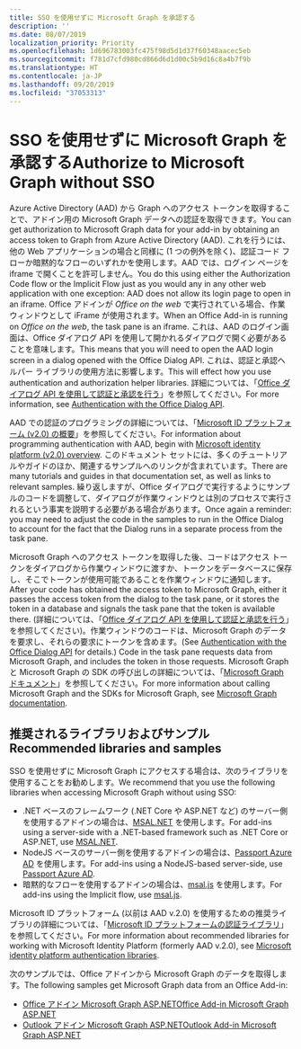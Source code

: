 ```yaml
---
title: SSO を使用せずに Microsoft Graph を承認する
description: ''
ms.date: 08/07/2019
localization_priority: Priority
ms.openlocfilehash: 1d696783003fc475f98d5d1d37f60348aacec5eb
ms.sourcegitcommit: f781d7cfd980cd866d6d1d00c5b9d16c8a4b7f9b
ms.translationtype: HT
ms.contentlocale: ja-JP
ms.lasthandoff: 09/20/2019
ms.locfileid: "37053313"
---
```

# <a name="authorize-to-microsoft-graph-without-sso"></a><span data-ttu-id="d1475-102">SSO を使用せずに Microsoft Graph を承認する</span><span class="sxs-lookup"><span data-stu-id="d1475-102">Authorize to Microsoft Graph without SSO</span></span>

<span data-ttu-id="d1475-103">Azure Active Directory (AAD) から Graph へのアクセス トークンを取得することで、アドイン用の Microsoft Graph データへの認証を取得できます。</span><span class="sxs-lookup"><span data-stu-id="d1475-103">You can get authorization to Microsoft Graph data for your add-in by obtaining an access token to Graph from Azure Active Directory (AAD).</span></span> <span data-ttu-id="d1475-104">これを行うには、他の Web アプリケーションの場合と同様に (1 つの例外を除く)、認証コード フローか暗黙的なフローのいずれかを使用します。AAD では、ログイン ページを iframe で開くことを許可しません。</span><span class="sxs-lookup"><span data-stu-id="d1475-104">You do this using either the Authorization Code flow or the Implicit Flow just as you would any in any other web application with one exception: AAD does not allow its login page to open in an iframe.</span></span> <span data-ttu-id="d1475-105">Office アドインが *Office on the web* で実行されている場合、作業ウィンドウとして iFrame が使用されます。</span><span class="sxs-lookup"><span data-stu-id="d1475-105">When an Office Add-in is running on *Office on the web*, the task pane is an iframe.</span></span> <span data-ttu-id="d1475-106">これは、AAD のログイン画面は、Office ダイアログ API を使用して開かれるダイアログで開く必要があることを意味します。</span><span class="sxs-lookup"><span data-stu-id="d1475-106">This means that you will need to open the AAD login screen in a dialog opened with the Office Dialog API.</span></span> <span data-ttu-id="d1475-107">これは、認証と承認ヘルパー ライブラリの使用方法に影響します。</span><span class="sxs-lookup"><span data-stu-id="d1475-107">This will effect how you use authentication and authorization helper libraries.</span></span> <span data-ttu-id="d1475-108">詳細については、「[Office ダイアログ API を使用して認証と承認を行う](auth-with-office-dialog-api.md)」を参照してください。</span><span class="sxs-lookup"><span data-stu-id="d1475-108">For more information, see [Authentication with the Office Dialog API](auth-with-office-dialog-api.md).</span></span>

<span data-ttu-id="d1475-109">AAD での認証のプログラミングの詳細については、「[Microsoft ID プラットフォーム (v2.0) の概要](/azure/active-directory/develop/v2-overview)」を参照してください。</span><span class="sxs-lookup"><span data-stu-id="d1475-109">For information about programming authentication with AAD, begin with [Microsoft identity platform (v2.0) overview](/azure/active-directory/develop/v2-overview).</span></span> <span data-ttu-id="d1475-110">このドキュメント セットには、多くのチュートリアルやガイドのほか、関連するサンプルへのリンクが含まれています。</span><span class="sxs-lookup"><span data-stu-id="d1475-110">There are many tutorials and guides in that documentation set, as well as links to relevant samples.</span></span> <span data-ttu-id="d1475-111">繰り返しますが、Office ダイアログで実行するようにサンプルのコードを調整して、ダイアログが作業ウィンドウとは別のプロセスで実行されるという事実を説明する必要がある場合があります。</span><span class="sxs-lookup"><span data-stu-id="d1475-111">Once again a reminder: you may need to adjust the code in the samples to run in the Office Dialog to account for the fact that the Dialog runs in a separate process from the task pane.</span></span>

<span data-ttu-id="d1475-112">Microsoft Graph へのアクセス トークンを取得した後、コードはアクセス トークンをダイアログから作業ウィンドウに渡すか、トークンをデータベースに保存し、そこでトークンが使用可能であることを作業ウィンドウに通知します。</span><span class="sxs-lookup"><span data-stu-id="d1475-112">After your code has obtained the access token to Microsoft Graph, either it passes the access token from the dialog to the task pane, or it stores the token in a database and signals the task pane that the token is available there.</span></span> <span data-ttu-id="d1475-113">(詳細については、「[Office ダイアログ API を使用して認証と承認を行う](auth-with-office-dialog-api.md)」を参照してください)。作業ウィンドウのコードは、Microsoft Graph のデータを要求し、それらの要求にトークンを含めます。</span><span class="sxs-lookup"><span data-stu-id="d1475-113">(See [Authentication with the Office Dialog API](auth-with-office-dialog-api.md) for details.) Code in the task pane requests data from Microsoft Graph, and includes the token in those requests.</span></span> <span data-ttu-id="d1475-114">Microsoft Graph と Microsoft Graph の SDK の呼び出しの詳細については、「[Microsoft Graph ドキュメント](/graph/)」を参照してください。</span><span class="sxs-lookup"><span data-stu-id="d1475-114">For more information about calling Microsoft Graph and the SDKs for Microsoft Graph, see [Microsoft Graph documentation](/graph/).</span></span>

## <a name="recommended-libraries-and-samples"></a><span data-ttu-id="d1475-115">推奨されるライブラリおよびサンプル</span><span class="sxs-lookup"><span data-stu-id="d1475-115">Recommended libraries and samples</span></span>

<span data-ttu-id="d1475-116">SSO を使用せずに Microsoft Graph にアクセスする場合は、次のライブラリを使用することをお勧めします。</span><span class="sxs-lookup"><span data-stu-id="d1475-116">We recommend that you use the following libraries when accessing Microsoft Graph without using SSO:</span></span>

- <span data-ttu-id="d1475-117">.NET ベースのフレームワーク (.NET Core や ASP.NET など) のサーバー側を使用するアドインの場合は、[MSAL.NET](https://github.com/AzureAD/microsoft-authentication-library-for-dotnet/wiki#conceptual-documentation) を使用します。</span><span class="sxs-lookup"><span data-stu-id="d1475-117">For add-ins using a server-side with a .NET-based framework such as .NET Core or ASP.NET, use [MSAL.NET](https://github.com/AzureAD/microsoft-authentication-library-for-dotnet/wiki#conceptual-documentation).</span></span>
- <span data-ttu-id="d1475-118">NodeJS ベースのサーバー側を使用するアドインの場合は、[Passport Azure AD](https://github.com/AzureAD/passport-azure-ad) を使用します。</span><span class="sxs-lookup"><span data-stu-id="d1475-118">For add-ins using a NodeJS-based server-side, use [Passport Azure AD](https://github.com/AzureAD/passport-azure-ad).</span></span>
- <span data-ttu-id="d1475-119">暗黙的なフローを使用するアドインの場合は、[msal.js](https://github.com/AzureAD/microsoft-authentication-library-for-js/wiki) を使用します。</span><span class="sxs-lookup"><span data-stu-id="d1475-119">For add-ins using the Implicit flow, use [msal.js](https://github.com/AzureAD/microsoft-authentication-library-for-js/wiki).</span></span>

<span data-ttu-id="d1475-120">Microsoft ID プラットフォーム (以前は AAD v.2.0) を使用するための推奨ライブラリの詳細については、「[Microsoft ID プラットフォームの認証ライブラリ](/azure/active-directory/develop/reference-v2-libraries)」を参照してください。</span><span class="sxs-lookup"><span data-stu-id="d1475-120">For more information about recommended libraries for working with Microsoft Identity Platform (formerly AAD v.2.0), see [Microsoft identity platform authentication libraries](/azure/active-directory/develop/reference-v2-libraries).</span></span>

<span data-ttu-id="d1475-121">次のサンプルでは、Office アドインから Microsoft Graph のデータを取得します。</span><span class="sxs-lookup"><span data-stu-id="d1475-121">The following samples get Microsoft Graph data from an Office Add-in:</span></span>

- [<span data-ttu-id="d1475-122">Office アドイン Microsoft Graph ASP.NET</span><span class="sxs-lookup"><span data-stu-id="d1475-122">Office Add-in Microsoft Graph ASP.NET</span></span>](https://github.com/OfficeDev/PnP-OfficeAddins/tree/master/Samples/auth/Office-Add-in-Microsoft-Graph-ASPNET)
- [<span data-ttu-id="d1475-123">Outlook アドイン Microsoft Graph ASP.NET</span><span class="sxs-lookup"><span data-stu-id="d1475-123">Outlook Add-in Microsoft Graph ASP.NET</span></span>](https://github.com/OfficeDev/PnP-OfficeAddins/tree/master/Samples/auth/Outlook-Add-in-Microsoft-Graph-ASPNET)


